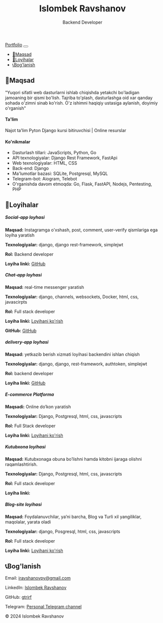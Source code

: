 <!DOCTYPE html>
<html lang="uz">
<head>
    <meta charset="UTF-8">
    <meta name="viewport" content="width=device-width, initial-scale=1.0">
    <title>Islombek Ravshanov - Portfolio</title>
    <link href="https://stackpath.bootstrapcdn.com/bootstrap/4.5.2/css/bootstrap.min.css" rel="stylesheet">
</head>
<body>
    <header class="bg-dark text-white text-center py-5">
        <h1>Islombek Ravshanov</h1>
        <p class="lead">Backend Developer</p>
    </header>
    <nav class="navbar navbar-expand-lg navbar-light bg-light">
        <div class="container">
            <a class="navbar-brand" href="#">Portfolio</a>
            <button class="navbar-toggler" type="button" data-toggle="collapse" data-target="#navbarNav" aria-controls="navbarNav" aria-expanded="false" aria-label="Toggle navigation">
                <span class="navbar-toggler-icon"></span>
            </button>
            <div class="collapse navbar-collapse" id="navbarNav">
                <ul class="navbar-nav ml-auto">
                    <li class="nav-item"><a class="nav-link" href="#about">📝Maqsad</a></li>
                    <li class="nav-item"><a class="nav-link" href="#projects">📂Loyihalar</a></li>
                    <li class="nav-item"><a class="nav-link" href="#contact">📞Bog'lanish</a></li>
                </ul>
            </div>
        </div>
    </nav>
    <section id="about" class="py-5">
        <div class="container">
            <h2 class="text-center">📝Maqsad</h2>
            <p class="lead text-center">"Yuqori sifatli web dasturlarni ishlab chiqishda yetakchi bo'ladigan jamoaning bir qismi bo'lish. Tajriba to'plash, dasturlashga oid xar qanday sohada o'zimni sinab ko'rish. O'z ishimni haqiqiy ustasiga aylanish, doyimiy o'rganish"</p>
            <h4>Ta'lim</h4>
            <p>Najot ta’lim Pyton Django kursi bitiruvchisi | Online resurslar</p>
            <h4>Ko'nikmalar</h4>
            <ul>
                <li>Dasturlash tillari: JavaScripts, Python, Go</li>
                <li>API texnologiyalar: Django Rest Framework, FastApi</li>
                <li>Web texnologiyalar: HTML, CSS</li>
                <li>Back-end: Django</li>
                <li>Ma'lumotlar bazasi: SQLite, Postgresql, MySQL</li>
                <li>Telegram-bot: Aiogram, Telebot</li>
                <li>O'rganishda davom etmoqda: Go, Flask, FastAPI, Nodejs, Pentesting, PHP</li>
            </ul>
        </div>
    </section>
    <section id="projects" class="py-5 bg-light">
        <div class="container">
            <h2 class="text-center">📂Loyihalar</h2>
            <div class="card-deck">
                <div class="card">
                    <div class="card-body">
                        <h5 class="card-title">Social-app loyhasi</h5>
                        <p class="card-text"><strong>Maqsad:</strong> Instagramga o'xshash, post, comment, user-verify qismlariga ega loyiha yaratish</p>
                        <p class="card-text"><strong>Texnologiyalar:</strong> django, django rest-framework, simplejwt</p>
                        <p class="card-text"><strong>Rol:</strong> Backend developer</p>
                        <p class="card-text"><strong>Loyiha linki:</strong> <a href="https://github.com/gtrirf/userverify" class="btn btn-primary">GitHub</a></p>
                    </div>
                </div>
                <div class="card">
                    <div class="card-body">
                        <h5 class="card-title">Chat-app loyhasi</h5>
                        <p class="card-text"><strong>Maqsad:</strong> real-time messenger yaratish</p>
                        <p class="card-text"><strong>Texnologiyalar:</strong> django, channels, websockets, Docker, html, css, javascirpts</p>
                        <p class="card-text"><strong>Rol:</strong> Full stack developer</p>
                        <p class="card-text"><strong>Loyiha linki:</strong> <a href="https://chatapp-1-zfhh.onrender.com/" class="btn btn-primary">Loyihani ko'rish</a></p>
                        <p class="card-text"><strong>GitHub:</strong> <a href="https://github.com/gtrirf/chatapp" class="btn btn-primary">GitHub</a></p>
                    </div>
                </div>
                <div class="card">
                    <div class="card-body">
                        <h5 class="card-title">delivery-app loyhasi</h5>
                        <p class="card-text"><strong>Maqsad:</strong> yetkazib berish xizmati loyihasi backendini ishlan chiqish</p>
                        <p class="card-text"><strong>Texnologiyalar:</strong> django, django, rest-framework, authtoken, simplejwt</p>
                        <p class="card-text"><strong>Rol:</strong> backend developer</p>
                        <p class="card-text"><strong>Loyiha linki:</strong> <a href="https://github.com/gtrirf/delivery-app" class="btn btn-primary">GitHub</a></p>
                    </div>
                </div>
                <div class="card">
                    <div class="card-body">
                        <h5 class="card-title">E-commerce Platforma</h5>
                        <p class="card-text"><strong>Maqsadi:</strong> Online do’kon yaratish</p>
                        <p class="card-text"><strong>Texnologiyalar:</strong> Django, Postgresql, html, css, javascripts</p>
                        <p class="card-text"><strong>Rol:</strong> Full Stack developer</p>
                        <p class="card-text"><strong>Loyiha linki:</strong> <a href="https://bazaaar-uz.onrender.com/" class="btn btn-primary">Loyihani ko'rish</a></p>
                    </div>
                </div>
                <div class="card">
                    <div class="card-body">
                        <h5 class="card-title">Kutubxona loyihasi</h5>
                        <p class="card-text"><strong>Maqsad:</strong> Kutubxonaga obuna bo’lishni hamda kitobni ijaraga olishni raqamlashtirish.</p>
                        <p class="card-text"><strong>Texnologiyalar:</strong> Django, Postgresql, html, css, javascripts</p>
                        <p class="card-text"><strong>Rol:</strong> Full stack developer</p>
                        <p class="card-text"><strong>Loyiha linki:</strong></p>
                    </div>
                </div>
                <div class="card">
                    <div class="card-body">
                        <h5 class="card-title">Blog-site loyihasi</h5>
                        <p class="card-text"><strong>Maqsad:</strong> Foydalanuvchilar, ya’ni barcha, Blog va Turli xil yangiliklar, maqolalar, yarata oladi</p>
                        <p class="card-text"><strong>Texnologiyalar:</strong> django, Posgresql, html, css, javascripts</p>
                        <p class="card-text"><strong>Rol:</strong> Full stack developer</p>
                        <p class="card-text"><strong>Loyiha linki:</strong> <a href="https://blogsite-new-edition.onrender.com/" class="btn btn-primary">Loyihani ko'rish</a></p>
                    </div>
                </div>
            </div>
        </div>
    </section>
    <section id="contact" class="py-5">
        <div class="container">
            <h2 class="text-center">📞Bog'lanish</h2>
            <p class="text-center">Email: <a href="mailto:iravshanovpy@gmail.com">iravshanovpy@gmail.com</a></p>
            <p class="text-center">LinkedIn: <a href="https://www.linkedin.com/in/islombek-ravshanov-3042252b7/">Islombek Ravshanov</a></p>
            <p class="text-center">GitHub: <a href="https://github.com/gtrirf/">gtrirf</a></p>
            <p class="text-center">Telegram: <a href="https://t.me/horizon_blogs">Personal Telegram channel</a></p>
        </div>
    </section>
    <footer class="bg-dark text-white text-center py-3">
        <p>&copy; 2024 Islombek Ravshanov</p>
    </footer>
    <script src="https://code.jquery.com/jquery-3.5.1.slim.min.js"></script>
    <script src="https://cdn.jsdelivr.net/npm/@popperjs/core@2.5.2/dist/umd/popper.min.js"></script>
    <script src="https://stackpath.bootstrapcdn.com/bootstrap/4.5.2/js/bootstrap.min.js"></script>
</body>
</html>
